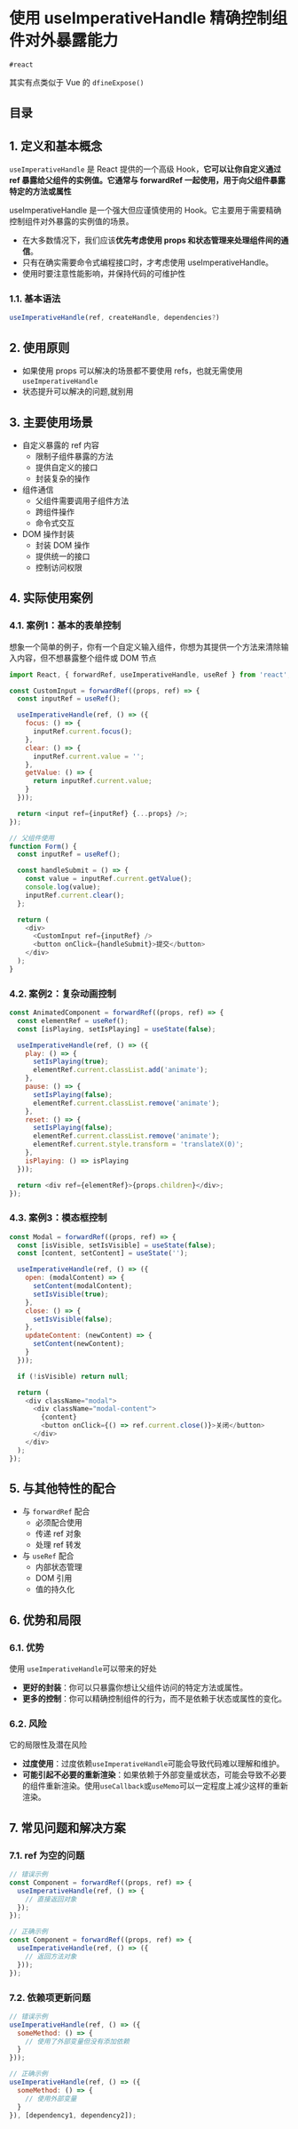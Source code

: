 
# 使用 useImperativeHandle 精确控制组件对外暴露能力

`#react` 

其实有点类似于 Vue 的  `dfineExpose()`


## 目录
<!-- toc -->
 ## 1. 定义和基本概念 

`useImperativeHandle` 是 React 提供的一个高级 Hook，**它可以让你自定义通过 ref 暴露给父组件的实例值。它通常与 forwardRef 一起使用，用于向父组件暴露特定的方法或属性**

useImperativeHandle 是一个强大但应谨慎使用的 Hook。它主要用于需要精确控制组件对外暴露的实例值的场景。
- 在大多数情况下，我们应该**优先考虑使用 props 和状态管理来处理组件间的通信**。
- 只有在确实需要命令式编程接口时，才考虑使用 useImperativeHandle。
- 使用时要注意性能影响，并保持代码的可维护性

### 1.1. 基本语法

```javascript
useImperativeHandle(ref, createHandle, dependencies?)
```

## 2. 使用原则

- 如果使用 props 可以解决的场景都不要使用 refs，也就无需使用`useImperativeHandle`
- 状态提升可以解决的问题,就别用

## 3. 主要使用场景

- 自定义暴露的 ref 内容
	- 限制子组件暴露的方法
	- 提供自定义的接口
	- 封装复杂的操作
- 组件通信
	- 父组件需要调用子组件方法
	- 跨组件操作
	- 命令式交互
- DOM 操作封装
	- 封装 DOM 操作
	- 提供统一的接口
	- 控制访问权限 

## 4. 实际使用案例

### 4.1. 案例1：基本的表单控制

想象一个简单的例子，你有一个自定义输入组件，你想为其提供一个方法来清除输入内容，但不想暴露整个组件或 DOM 节点

```javascript hl:6,26,28
import React, { forwardRef, useImperativeHandle, useRef } from 'react';

const CustomInput = forwardRef((props, ref) => {
  const inputRef = useRef();

  useImperativeHandle(ref, () => ({
    focus: () => {
      inputRef.current.focus();
    },
    clear: () => {
      inputRef.current.value = '';
    },
    getValue: () => {
      return inputRef.current.value;
    }
  }));

  return <input ref={inputRef} {...props} />;
});

// 父组件使用
function Form() {
  const inputRef = useRef();

  const handleSubmit = () => {
    const value = inputRef.current.getValue();
    console.log(value);
    inputRef.current.clear();
  };

  return (
    <div>
      <CustomInput ref={inputRef} />
      <button onClick={handleSubmit}>提交</button>
    </div>
  );
}
```

### 4.2. 案例2：复杂动画控制

```javascript
const AnimatedComponent = forwardRef((props, ref) => {
  const elementRef = useRef();
  const [isPlaying, setIsPlaying] = useState(false);

  useImperativeHandle(ref, () => ({
    play: () => {
      setIsPlaying(true);
      elementRef.current.classList.add('animate');
    },
    pause: () => {
      setIsPlaying(false);
      elementRef.current.classList.remove('animate');
    },
    reset: () => {
      setIsPlaying(false);
      elementRef.current.classList.remove('animate');
      elementRef.current.style.transform = 'translateX(0)';
    },
    isPlaying: () => isPlaying
  }));

  return <div ref={elementRef}>{props.children}</div>;
});
```

### 4.3. 案例3：模态框控制

```javascript
const Modal = forwardRef((props, ref) => {
  const [isVisible, setIsVisible] = useState(false);
  const [content, setContent] = useState('');

  useImperativeHandle(ref, () => ({
    open: (modalContent) => {
      setContent(modalContent);
      setIsVisible(true);
    },
    close: () => {
      setIsVisible(false);
    },
    updateContent: (newContent) => {
      setContent(newContent);
    }
  }));

  if (!isVisible) return null;

  return (
    <div className="modal">
      <div className="modal-content">
        {content}
        <button onClick={() => ref.current.close()}>关闭</button>
      </div>
    </div>
  );
});
```

## 5. 与其他特性的配合

- 与 `forwardRef` 配合
	- 必须配合使用
	- 传递 ref 对象
	- 处理 ref 转发
- 与 `useRef` 配合
	- 内部状态管理
	- DOM 引用
	- 值的持久化 

## 6. 优势和局限

### 6.1. 优势

使用 `useImperativeHandle`可以带来的好处

- **更好的封装**：你可以只暴露你想让父组件访问的特定方法或属性。
- **更多的控制**：你可以精确控制组件的行为，而不是依赖于状态或属性的变化。

### 6.2. 风险

它的局限性及潜在风险

- **过度使用**：过度依赖`useImperativeHandle`可能会导致代码难以理解和维护。
- **可能引起不必要的重新渲染**：如果依赖于外部变量或状态，可能会导致不必要的组件重新渲染。使用`useCallback`或`useMemo`可以一定程度上减少这样的重新渲染。

## 7. 常见问题和解决方案

### 7.1. ref 为空的问题

```javascript hl:11
// 错误示例
const Component = forwardRef((props, ref) => {
  useImperativeHandle(ref, () => {
    // 直接返回对象
  });
});

// 正确示例
const Component = forwardRef((props, ref) => {
  useImperativeHandle(ref, () => ({
    // 返回方法对象
  }));
});
```

### 7.2. 依赖项更新问题

```javascript hl:4,11
// 错误示例
useImperativeHandle(ref, () => ({
  someMethod: () => {
    // 使用了外部变量但没有添加依赖
  }
}));

// 正确示例
useImperativeHandle(ref, () => ({
  someMethod: () => {
    // 使用外部变量
  }
}), [dependency1, dependency2]);
```

